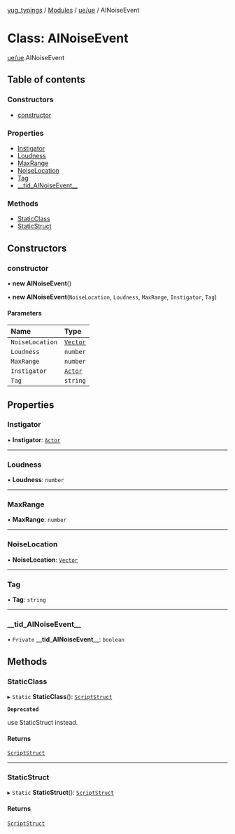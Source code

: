 [yug_typings](../README.md) / [Modules](../modules.md) / [ue/ue](../modules/ue_ue.md) / AINoiseEvent

# Class: AINoiseEvent

[ue/ue](../modules/ue_ue.md).AINoiseEvent

## Table of contents

### Constructors

- [constructor](ue_ue.AINoiseEvent.md#constructor)

### Properties

- [Instigator](ue_ue.AINoiseEvent.md#instigator)
- [Loudness](ue_ue.AINoiseEvent.md#loudness)
- [MaxRange](ue_ue.AINoiseEvent.md#maxrange)
- [NoiseLocation](ue_ue.AINoiseEvent.md#noiselocation)
- [Tag](ue_ue.AINoiseEvent.md#tag)
- [\_\_tid\_AINoiseEvent\_\_](ue_ue.AINoiseEvent.md#__tid_ainoiseevent__)

### Methods

- [StaticClass](ue_ue.AINoiseEvent.md#staticclass)
- [StaticStruct](ue_ue.AINoiseEvent.md#staticstruct)

## Constructors

### constructor

• **new AINoiseEvent**()

• **new AINoiseEvent**(`NoiseLocation`, `Loudness`, `MaxRange`, `Instigator`, `Tag`)

#### Parameters

| Name | Type |
| :------ | :------ |
| `NoiseLocation` | [`Vector`](ue_ue_s.Vector.md) |
| `Loudness` | `number` |
| `MaxRange` | `number` |
| `Instigator` | [`Actor`](ue_ue.Actor.md) |
| `Tag` | `string` |

## Properties

### Instigator

• **Instigator**: [`Actor`](ue_ue.Actor.md)

___

### Loudness

• **Loudness**: `number`

___

### MaxRange

• **MaxRange**: `number`

___

### NoiseLocation

• **NoiseLocation**: [`Vector`](ue_ue_s.Vector.md)

___

### Tag

• **Tag**: `string`

___

### \_\_tid\_AINoiseEvent\_\_

• `Private` **\_\_tid\_AINoiseEvent\_\_**: `boolean`

## Methods

### StaticClass

▸ `Static` **StaticClass**(): [`ScriptStruct`](ue_ue.ScriptStruct.md)

**`Deprecated`**

use StaticStruct instead.

#### Returns

[`ScriptStruct`](ue_ue.ScriptStruct.md)

___

### StaticStruct

▸ `Static` **StaticStruct**(): [`ScriptStruct`](ue_ue.ScriptStruct.md)

#### Returns

[`ScriptStruct`](ue_ue.ScriptStruct.md)

